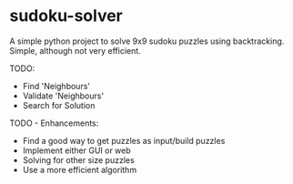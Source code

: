 # sudoku-solver
A simple python project to solve 9x9 sudoku puzzles using backtracking.
Simple, although not very efficient.

TODO:
- Find 'Neighbours'
- Validate 'Neighbours'
- Search for Solution

TODO - Enhancements:
- Find a good way to get puzzles as input/build puzzles
- Implement either GUI or web
- Solving for other size puzzles
- Use a more efficient algorithm
